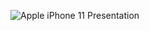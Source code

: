 
![Apple iPhone 11 Presentation](https://user-images.githubusercontent.com/44638560/234000081-53c0194e-9f3c-4bd9-bc61-98f3ee2d6e8e.png)
